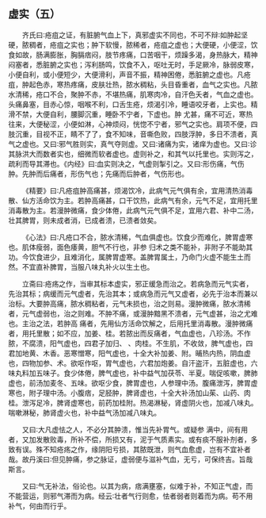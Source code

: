 ## 虚实（五）


&emsp;&emsp;齐氏曰∶疮疽之证，有脏腑气血上下，真邪虚实不同也，不可不辩∶如肿起坚硬，脓稠者，疮疽之实也；肿下软慢，脓稀者，疮疽之虚也；大便硬，小便涩，饮食如故，肠满膨胀，胸膈痞闷，肢节疼痛，口苦咽干，烦躁多渴，身热脉大，精神闷塞者，悉脏腑之实也；泻利肠鸣，饮食不入，呕吐无时，手足厥冷，脉弱皮寒，小便自利，或小便短少，大便滑利，声音不振，精神困倦，悉脏腑之虚也。凡疮疽，肿起色赤，寒热疼痛，皮肤壮热，脓水稠粘，头目昏重者，血气之实也。凡脓水清稀，疮口不合，聚肿不赤，不堪热痛，肌寒肉冷，自汗色夭者，气血之虚也。头痛鼻塞，目赤心惊，咽喉不利，口舌生疮，烦渴引冷，睡语咬牙者，上实也。精滑不禁，大便自利，腰脚沉重，睡卧不宁者，下虚也。肿 尤甚，痛不可近，寒热往来，大便秘涩，小便如淋，心神烦闷，恍惚不宁者，邪气之实也。肩项不便，四肢沉重，目视不正，睛不了了，食不知味，音嘶色败，四肢浮肿，多日不溃者，真气之虚也。又曰∶邪气胜则实，真气夺则虚。又曰∶诸痛为实，诸痒为虚也。又曰∶诊其脉洪大而数者实也，细微而软者虚也。虚则补之，和其气以托里也。实则泻之，疏利而导其滞也。《内经》曰∶血实则决之，气虚则掣引之。又曰∶形伤痛，气伤肿。先肿而后痛者，形伤气也；先痛而后肿者，气伤形也。

&emsp;&emsp;《精要》曰∶凡疮疽肿高痛甚，烦渴饮冷，此病气元气俱有余，宜用清热消毒散、仙方活命饮为主。若肿高痛甚，口干饮热，此病气有余，元气不足，宜用托里消毒散为主。若漫肿微痛，食少体倦，此病气元气俱不足，宜用六君、补中二汤，壮其脾胃，则未成者消，已成者溃，已溃者敛矣。

&emsp;&emsp;《心法》曰∶凡疮口不合，脓水清稀，气血俱虚也。饮食少而难化，脾胃虚寒也。肌体瘦弱，面色痿黄，胆气不行也，非参 归术之类不能补，非附子不能助其功。今饮食进少，且难消化，属脾胃虚寒。盖脾胃属土，乃命门火虚不能生土而然。不宜直补脾胃，当服八味丸补火以生土也。

&emsp;&emsp;立斋曰∶疮疡之作，当审其标本虚实，邪正缓急而治之。若病急而元气实者，先治其标；病缓而元气虚者，先治其本；或病急而元气又虚者，必先于治本而兼以治标。大要肿高痛，脓水稠粘者，元气未损也，治之则易。漫肿微痛，脓水清稀者，元气虚弱也，治之则难。不肿不痛，或漫肿黯黑不溃者，元气虚甚，治之尤难也。主治之法，若肿高 痛者，先用仙方活命饮解之，后用托里消毒散。漫肿微痛者，用托里散；如不应，加姜、桂。若脓出而反痛者，气血虚也，八珍汤。不作脓，不腐溃，阳气虚也，四君子加归、 、肉桂。不生肌，不收敛，脾气虚也，四君加地黄、木香。恶寒憎寒，阳气虚也，十全大补加姜、附。晡热内热，阴血虚也，四物加参、术。欲呕作呕，胃气虚也，六君加炮姜。自汗盗汗，五脏虚也，六味丸料加五味子。食少体倦，脾气虚也，补中益气加茯苓、半夏。喘促咳嗽，脾肺虚也，前汤加麦冬、五味。欲呕少食，脾胃虚也，人参理中汤。腹痛泄泻，脾胃虚寒也，附子理中汤。小腹痞，足胫肿，脾肾虚也，十全大补汤加山茱、山药、肉桂。泄泻足冷，脾肾虚寒也，前药加桂附。热渴淋秘，肾虚阴火也，加减八味丸。喘嗽淋秘，肺肾虚火也，补中益气汤加减八味丸。

&emsp;&emsp;又曰∶大凡虚怯之人，不必分其肿溃，惟当先补胃气。或疑参 满中，间有用者，又加发散败毒，所补不偿，所损又有，泥于气质素实。或有痰不服补剂者，多致有误。殊不知疮疡之作，缘阴阳亏损，其脓既泄，则气血愈虚，岂有不宜补者哉。故丹溪曰∶但见肿痛，参之脉证，虚弱便与滋补气血，无亏，可保终吉。旨哉斯言。

&emsp;&emsp;又曰∶气无补法，俗论也。以其为病，痞满壅塞，似难于补，不知正气虚，而不能营运，则邪气滞而为病。经云∶壮者气行则愈，怯者弱者则着而为病。苟不用补气，何由而行乎。

